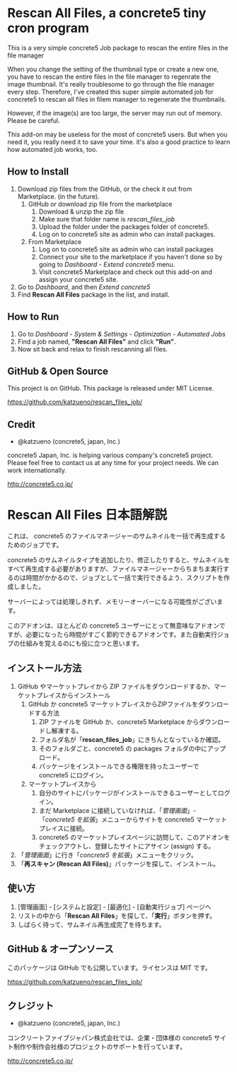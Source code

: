 # Rescan All Files, a concrete5 tiny cron program

This is a very simple concrete5 Job package to rescan the entire files in the file manager

When you change the setting of the thumbnail type or create a new one, you have to rescan the entire files in the file manager to regenrate the image thumbnail. It's really troublesome to go through the file manager every step. Therefore, I've created this super simple automated job for concrete5 to rescan all files in filem manager to regenerate the thumbnails.

However, if the image(s) are too large, the server may run out of memory. Please be careful.

This add-on may be useless for the most of concrete5 users. But when you need it, you really need it to save your time. it's also a good practice to learn how automated job works, too.


## How to Install

1. Download zip files from the GitHub, or the check it out from Marketplace. (in the future).
    1. GitHub or download zip file from the marketplace
        1. Download & unzip the zip file
        2. Make sure that folder name is *rescan_files_job*
        3. Upload the folder under the packages folder of concrete5.
        4. Log on to concrete5 site as admin who can install packages.
    2. From Marketplace
        1. Log on to concrete5 site as admin who can install packages
        2. Connect your site to the marketplace if you haven't done so by going to *Dashboard* - *Extend concrete5* menu.
        3. Visit concrete5 Marketplace and check out this add-on and assign your concrete5 site.
2. Go to *Dashboard*, and then *Extend concrete5*
3. Find **Rescan All Files** package in the list, and install.

## How to Run

1. Go to *Dashboard* - *System & Settings* - *Optimization* - *Automated Jobs*
2. Find a job named, **"Rescan All Files"** and click **"Run"**.
3. Now sit back and relax to finish rescanning all files.

## GitHub & Open Source

This project is on GitHub. This package is released under MIT License.

https://github.com/katzueno/rescan_files_job/


## Credit

- @katzueno (concrete5, japan, Inc.)

concrete5 Japan, Inc. is helping various company's concrete5 project. Please feel free to contact us at any time for your project needs. We can work internationally.

http://concrete5.co.jp/


# Rescan All Files 日本語解説

これは、 concrete5 のファイルマネージャーのサムネイルを一括で再生成するためのジョブです。

concrete5 のサムネイルタイプを追加したり、修正したりすると、サムネイルをすべて再生成する必要がありますが、ファイルマネージャーからちまちま実行するのは時間がかかるので、ジョブとして一括で実行できるよう、スクリプトを作成しました。

サーバーによっては処理しきれず、メモリーオーバーになる可能性がございます。

このアドオンは、ほとんどの concrete5 ユーザーにとって無意味なアドオンですが、必要になったら時間がすごく節約できるアドオンです。また自動実行ジョブの仕組みを覚えるのにも役に立つと思います。


## インストール方法

1. GitHub やマーケットプレイから ZIP ファイルをダウンロードするか、マーケットプレイスからインストール
    1. GitHub か concrete5 マーケットプレイスからZIPファイルをダウンロードする方法
        1. ZIP ファイルを GitHub か、concrete5 Marketplace からダウンロードし解凍する。
        2. フォルダ名が「**rescan_files_job**」にきちんとなっているか確認。
        3. そのフォルダごと、concrete5 の packages フォルダの中にアップロード。
        4. パッケージをインストールできる権限を持ったユーザーで concrete5 にログイン。
    2. マーケットプレイスから
        1. 自分のサイトにパッケージがインストールできるユーザーとしてログイン。
        2. まだ Marketplace に接続していなければ、「*管理画面*」-「*concrete5 を拡張*」メニューからサイトを concrete5 マーケットプレイスに接続。
        3. concrete5 のマーケットプレイスページに訪問して、このアドオンをチェックアウトし、登録したサイトにアサイン (assign) する。
2. 「*管理画面*」に行き「*concrete5 を拡張*」メニューをクリック。
3. 「**再スキャン (Rescan All Files)**」パッケージを探して、インストール。

## 使い方

1. [管理画面] - [システムと設定] - [最適化] - [自動実行ジョブ] ページヘ
2. リストの中から「**Rescan All Files**」を探して、「**実行**」ボタンを押す。
3. しばらく待って、サムネイル再生成完了を待ちます。

## GitHub & オープンソース

このパッケージは GitHub でも公開しています。ライセンスは MIT です。

https://github.com/katzueno/rescan_files_job/

## クレジット

- @katzueno (concrete5, japan, Inc.)

コンクリートファイブジャパン株式会社では、企業・団体様の concrete5 サイト制作や制作会社様のプロジェクトのサポートを行っています。

http://concrete5.co.jp/
